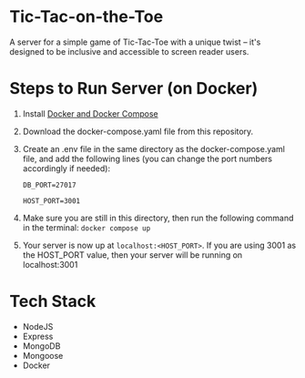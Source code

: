 # Tic-Tac-on-the-Toe
A server for a simple game of Tic-Tac-Toe with a unique twist – it's designed to be inclusive and accessible to screen reader users.

# Steps to Run Server (on Docker)
1. Install [Docker and Docker Compose](https://docs.docker.com/get-docker/)
2. Download the docker-compose.yaml file from this repository.
3. Create an .env file in the same directory as the docker-compose.yaml file, and add the following lines (you can change the port numbers accordingly if needed):

   `DB_PORT=27017`
   
   `HOST_PORT=3001`
5. Make sure you are still in this directory, then run the following command in the terminal: `docker compose up`
6. Your server is now up at `localhost:<HOST_PORT>`. If you are using 3001 as the HOST_PORT value, then your server will be running on localhost:3001

# Tech Stack
- NodeJS
- Express
- MongoDB
- Mongoose
- Docker
